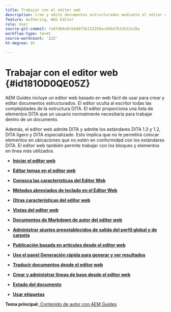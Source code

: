 ```yaml
---
title: Trabajar con el editor web
description: Cree y edite documentos estructurados mediante el editor web. Aprenda a trabajar con el editor web siguiendo los estándares DITA en AEM Guides.
feature: Authoring, Web Editor
role: User
source-git-commit: fa07db6a9cb8d8f5b133258acd5647631b22e28a
workflow-type: tm+mt
source-wordcount: '222'
ht-degree: 0%

---
```


# Trabajar con el editor web {#id181OD0QE05Z}

AEM Guides incluye un editor web basado en web fácil de usar para crear y editar documentos estructurados. El editor oculta al escritor todas las complejidades de la estructura DITA. El editor proporciona una lista de elementos DITA que un usuario normalmente necesitaría para trabajar dentro de un documento.

Además, el editor web admite DITA y admite los estándares DITA 1.3 y 1.2, DITA ligero y DITA especializado. Esto implica que no le permitirá colocar elementos en ubicaciones que no estén en conformidad con los estándares DITA. El editor web también permite trabajar con los bloques y elementos en línea más utilizados.

- **[Iniciar el editor web](web-editor-launch-editor.md)**

- **[Editar temas en el editor web](web-editor-edit-topics.md)**

- **[Conozca las características del Editor Web](web-editor-features.md)**

- **[Métodos abreviados de teclado en el Editor Web](web-editor-keyboard-shortcuts.md)**

- **[Otras características del editor web](web-editor-other-features.md)**

- **[Vistas del editor web](web-editor-views.md)**

- **[Documentos de Markdown de autor del editor web](web-editor-markdown-topic.md)**

- **[Administrar ajustes preestablecidos de salida del perfil global y de carpeta](web-editor-manage-output-presets.md)**

- **[Publicación basada en artículos desde el editor web](web-editor-article-publishing.md)**

- **[Use el panel Generación rápida para generar y ver resultados](web-editor-quick-generate-panel.md)**

- **[Traducir documentos desde el editor web](translate-documents-web-editor.md)**

- **[Crear y administrar líneas de base desde el editor web](web-editor-baseline.md)**

- **[Estado del documento](web-editor-document-states.md)**

- **[Usar etiquetas](web-editor-use-label.md)**


**Tema principal:**[ Contenido de autor con AEM Guides](authoring-content-xml-doc.md)

